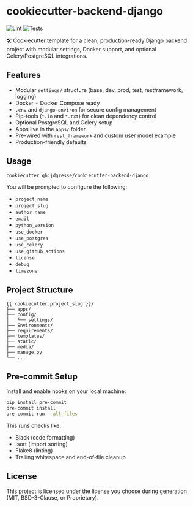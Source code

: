 # cookiecutter-backend-django

[![Lint](https://github.com/jdgresse/cookiecutter-backend-django/actions/workflows/lint.yml/badge.svg)](https://github.com/jdgresse/cookiecutter-backend-django/actions/workflows/lint.yml)
[![Tests](https://github.com/jdgresse/cookiecutter-backend-django/actions/workflows/test.yml/badge.svg)](https://github.com/jdgresse/cookiecutter-backend-django/actions/workflows/test.yml)

🛠️ Cookiecutter template for a clean, production-ready Django backend project with modular settings, Docker support, and optional Celery/PostgreSQL integrations.

## Features

- Modular `settings/` structure (base, dev, prod, test, restframework, logging)
- Docker + Docker Compose ready
- `.env` and `django-environ` for secure config management
- Pip-tools (`*.in` and `*.txt`) for clean dependency control
- Optional PostgreSQL and Celery setup
- Apps live in the `apps/` folder
- Pre-wired with `rest_framework` and custom user model example
- Production-friendly defaults

## Usage

```bash
cookiecutter gh:jdgresse/cookiecutter-backend-django
```

You will be prompted to configure the following:

- `project_name`
- `project_slug`
- `author_name`
- `email`
- `python_version`
- `use_docker`
- `use_postgres`
- `use_celery`
- `use_github_actions`
- `license`
- `debug`
- `timezone`

## Project Structure

```
{{ cookiecutter.project_slug }}/
├── apps/
├── config/
│   └── settings/
├── Environments/
├── requirements/
├── templates/
├── static/
├── media/
├── manage.py
└── ...
```

## Pre-commit Setup

Install and enable hooks on your local machine:

```bash
pip install pre-commit
pre-commit install
pre-commit run --all-files
```

This runs checks like:
- Black (code formatting)
- Isort (import sorting)
- Flake8 (linting)
- Trailing whitespace and end-of-file cleanup

## License

This project is licensed under the license you choose during generation (MIT, BSD-3-Clause, or Proprietary).
